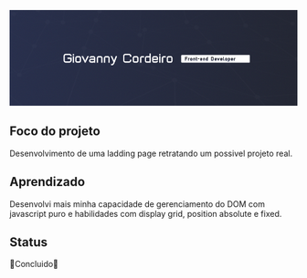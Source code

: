 
![Logo](images/my%20banner.png)


## Foco do projeto

Desenvolvimento de uma ladding page retratando um possivel projeto real.
## Aprendizado

Desenvolvi mais minha capacidade de gerenciamento do DOM com javascript puro e habilidades
com display grid, position absolute e fixed.
## Status

🥳Concluido🥳